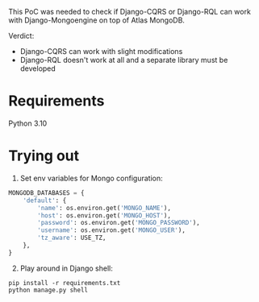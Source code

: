 This PoC was needed to check if Django-CQRS or Django-RQL can work with Django-Mongoengine on top of Atlas MongoDB.

Verdict:
* Django-CQRS can work with slight modifications
* Django-RQL doesn't work at all and a separate library must be developed

Requirements
==========

Python 3.10


Trying out
==========

1. Set env variables for Mongo configuration:
```python
MONGODB_DATABASES = {
    'default': {
        'name': os.environ.get('MONGO_NAME'),
        'host': os.environ.get('MONGO_HOST'),
        'password': os.environ.get('MONGO_PASSWORD'),
        'username': os.environ.get('MONGO_USER'),
        'tz_aware': USE_TZ,
    },
}
```
2. Play around in Django shell:
```commandline
pip install -r requirements.txt
python manage.py shell
```
